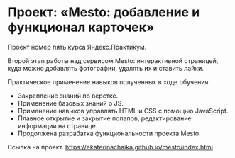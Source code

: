 # Проект: «Mesto: добавление и функционал карточек»

Проект номер пять курса Яндекс.Практикум.

Второй этап работы над сервисом Mesto: интерактивной страницей, куда можно добавлять фотографии, удалять их и ставить лайки.

Практическое применение навыков полученных в ходе обучения:
* Закрепление знаний по вёрстке.
* Применение базовых знаний о JS.
* Применение навыков управлять HTML и CSS с помощью JavaScript.
* Плавное открытие и закрытие попапов, редактирование информации на странице.
* Продолжена разрабатка функциональности проекта Mesto.

Ссылка на проект.
https://ekaterinachaika.github.io/mesto/index.html
